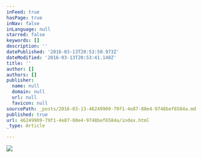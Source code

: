 ```yaml
---
inFeed: true
hasPage: true
inNav: false
inLanguage: null
starred: false
keywords: []
description: ''
datePublished: '2016-03-13T20:53:50.973Z'
dateModified: '2016-03-13T20:53:41.148Z'
title: ''
author: []
authors: []
publisher:
  name: null
  domain: null
  url: null
  favicon: null
sourcePath: _posts/2016-03-13-46249909-79f1-4e87-80e4-9748bef6584a.md
published: true
url: 46249909-79f1-4e87-80e4-9748bef6584a/index.html
_type: Article

---
```

![](https://the-grid-user-content.s3-us-west-2.amazonaws.com/9d9f5ace-9315-40e3-b2b8-776de3c5abe6.jpg)